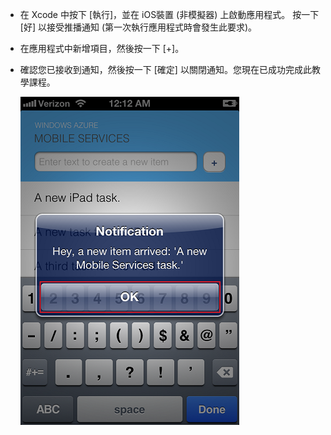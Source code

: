 
* 在 Xcode 中按下 [執行]，並在 iOS裝置 (非模擬器) 上啟動應用程式。 按一下 [好] 以接受推播通知 (第一次執行應用程式時會發生此要求)。

* 在應用程式中新增項目，然後按一下 [+]。

* 確認您已接收到通知，然後按一下 [確定] 以關閉通知。您現在已成功完成此教學課程。

  	![](../articles/media/mobile-services-ios-get-started-push/mobile-quickstart-push3-ios.png)

<!---HONumber=August15_HO8-->